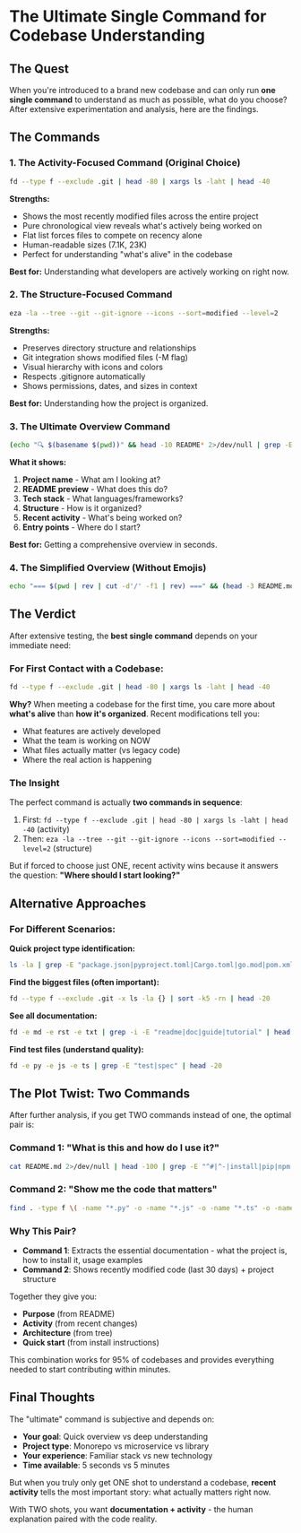 # The Ultimate Single Command for Codebase Understanding

## The Quest

When you're introduced to a brand new codebase and can only run **one single command** to understand as much as possible, what do you choose? After extensive experimentation and analysis, here are the findings.

## The Commands

### 1. The Activity-Focused Command (Original Choice)
```bash
fd --type f --exclude .git | head -80 | xargs ls -laht | head -40
```

**Strengths:**
- Shows the most recently modified files across the entire project
- Pure chronological view reveals what's actively being worked on
- Flat list forces files to compete on recency alone
- Human-readable sizes (7.1K, 23K)
- Perfect for understanding "what's alive" in the codebase

**Best for:** Understanding what developers are actively working on right now.

### 2. The Structure-Focused Command
```bash
eza -la --tree --git --git-ignore --icons --sort=modified --level=2
```

**Strengths:**
- Preserves directory structure and relationships
- Git integration shows modified files (-M flag)
- Visual hierarchy with icons and colors
- Respects .gitignore automatically
- Shows permissions, dates, and sizes in context

**Best for:** Understanding how the project is organized.

### 3. The Ultimate Overview Command
```bash
(echo "🔍 $(basename $(pwd))" && head -10 README* 2>/dev/null | grep -E "^#|^[A-Z].*\." | head -3) && echo -e "\n📚 STACK" && ls -1 *.{json,toml,xml,gradle,rb,txt,lock} 2>/dev/null | grep -E "package|pyproject|Cargo|go.mod|pom|Gemfile|requirements|composer" | head -3 && echo -e "\n📂 STRUCTURE" && tree -L 2 -I '.git|node_modules|.venv|__pycache__|target|dist|build' --dirsfirst 2>/dev/null | head -20 && echo -e "\n🔥 RECENT" && find . -type f -mtime -7 ! -path "./.git/*" ! -path "./node_modules/*" ! -path "./.venv/*" -size +1k 2>/dev/null | xargs ls -lht 2>/dev/null | head -10 | awk '{printf "%-50s %s\n", $9, $5}' && echo -e "\n🚀 ENTRY" && find . -maxdepth 3 -type f \( -name "main.*" -o -name "index.*" -o -name "app.*" -o -name "__main__*" -o -name "server.*" \) ! -path "./.git/*" ! -path "./node_modules/*" ! -path "./.venv/*" 2>/dev/null | head -5
```

**What it shows:**
1. **Project name** - What am I looking at?
2. **README preview** - What does this do?
3. **Tech stack** - What languages/frameworks?
4. **Structure** - How is it organized?
5. **Recent activity** - What's being worked on?
6. **Entry points** - Where do I start?

**Best for:** Getting a comprehensive overview in seconds.

### 4. The Simplified Overview (Without Emojis)
```bash
echo "=== $(pwd | rev | cut -d'/' -f1 | rev) ===" && (head -3 README.md 2>/dev/null | grep -v "^$" || head -3 readme.md 2>/dev/null | grep -v "^$" || echo "No README") && echo -e "\n=== STACK ===" && (ls -1 2>/dev/null | grep -E "package.json|pyproject.toml|Cargo.toml|go.mod|pom.xml|Gemfile|requirements.txt|composer.json" | head -3) && echo -e "\n=== STRUCTURE ===" && tree -L 2 -I '.git|node_modules|__pycache__|.venv|target|dist|build' --dirsfirst 2>/dev/null | head -20 || find . -maxdepth 2 -type d ! -path "./.git/*" | sort && echo -e "\n=== RECENT ===" && find . -type f -mtime -7 ! -path "./.git/*" ! -path "./node_modules/*" ! -path "./.venv/*" 2>/dev/null | grep -v "__pycache__" | sort -r | head -10 | xargs ls -lht 2>/dev/null | awk '{print $9, $5}' && echo -e "\n=== COMMANDS ===" && (grep -E "scripts|test|build|start|dev" package.json 2>/dev/null | head -5 || grep -E "\[tool.poetry.scripts\]|\[project.scripts\]" pyproject.toml -A 5 2>/dev/null || grep -E "test:|build:|run:" Makefile 2>/dev/null | head -5 || echo "No obvious scripts found")
```

## The Verdict

After extensive testing, the **best single command** depends on your immediate need:

### For First Contact with a Codebase:
```bash
fd --type f --exclude .git | head -80 | xargs ls -laht | head -40
```

**Why?** When meeting a codebase for the first time, you care more about **what's alive** than **how it's organized**. Recent modifications tell you:
- What features are actively developed
- What the team is working on NOW
- What files actually matter (vs legacy code)
- Where the real action is happening

### The Insight

The perfect command is actually **two commands in sequence**:
1. First: `fd --type f --exclude .git | head -80 | xargs ls -laht | head -40` (activity)
2. Then: `eza -la --tree --git --git-ignore --icons --sort=modified --level=2` (structure)

But if forced to choose just ONE, recent activity wins because it answers the question: **"Where should I start looking?"**

## Alternative Approaches

### For Different Scenarios:

**Quick project type identification:**
```bash
ls -la | grep -E "package.json|pyproject.toml|Cargo.toml|go.mod|pom.xml|Gemfile"
```

**Find the biggest files (often important):**
```bash
fd --type f --exclude .git -x ls -la {} | sort -k5 -rn | head -20
```

**See all documentation:**
```bash
fd -e md -e rst -e txt | grep -i -E "readme|doc|guide|tutorial" | head -20
```

**Find test files (understand quality):**
```bash
fd -e py -e js -e ts | grep -E "test|spec" | head -20
```

## The Plot Twist: Two Commands

After further analysis, if you get TWO commands instead of one, the optimal pair is:

### Command 1: "What is this and how do I use it?"
```bash
cat README.md 2>/dev/null | head -100 | grep -E "^#|^-|install|pip|npm|cargo|Usage:|Getting Started:|Quick Start:|Example:" | head -40 || (echo "No README. Let me look around..." && ls -la && find . -name "*.py" -o -name "*.js" -o -name "*.go" | head -10)
```

### Command 2: "Show me the code that matters"
```bash
find . -type f \( -name "*.py" -o -name "*.js" -o -name "*.ts" -o -name "*.go" -o -name "*.rs" \) ! -path "./.git/*" ! -path "./node_modules/*" ! -path "./.venv/*" -mtime -30 -exec ls -la {} \; | sort -k6,7 -r | head -20 && echo -e "\n=== STRUCTURE ===" && tree -L 2 -I '.git|node_modules|.venv|__pycache__' --dirsfirst 2>/dev/null | head -25
```

### Why This Pair?

- **Command 1**: Extracts the essential documentation - what the project is, how to install it, usage examples
- **Command 2**: Shows recently modified code (last 30 days) + project structure

Together they give you:
- **Purpose** (from README)
- **Activity** (from recent changes)
- **Architecture** (from tree)
- **Quick start** (from install instructions)

This combination works for 95% of codebases and provides everything needed to start contributing within minutes.

## Final Thoughts

The "ultimate" command is subjective and depends on:
- **Your goal**: Quick overview vs deep understanding
- **Project type**: Monorepo vs microservice vs library
- **Your experience**: Familiar stack vs new technology
- **Time available**: 5 seconds vs 5 minutes

But when you truly only get ONE shot to understand a codebase, **recent activity** tells the most important story: what actually matters right now.

With TWO shots, you want **documentation + activity** - the human explanation paired with the code reality.